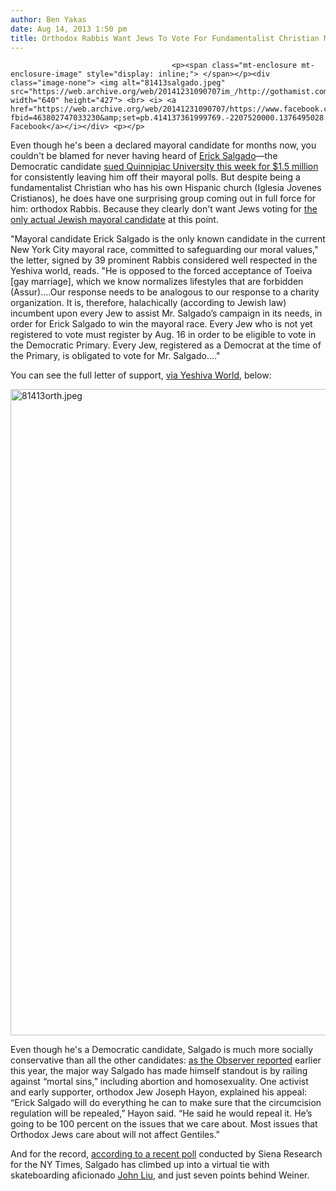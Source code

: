 ```yaml
---
author: Ben Yakas
date: Aug 14, 2013 1:50 pm
title: Orthodox Rabbis Want Jews To Vote For Fundamentalist Christian Mayor
---
```


	
										<p><span class="mt-enclosure mt-enclosure-image" style="display: inline;"> </span></p><div class="image-none"> <img alt="81413salgado.jpeg" src="https://web.archive.org/web/20141231090707im_/http://gothamist.com/attachments/byakas/81413salgado.jpeg" width="640" height="427"> <br> <i> <a href="https://web.archive.org/web/20141231090707/https://www.facebook.com/photo.php?fbid=463802747033230&amp;set=pb.414137361999769.-2207520000.1376495028.&amp;type=3&amp;theater">via Facebook</a></i></div> <p></p>

<p>Even though he&apos;s been a declared mayoral candidate for months now, you couldn&apos;t be blamed for never having heard of <a href="https://web.archive.org/web/20141231090707/http://www.salgadonyc.com/">Erick Salgado</a>&#x2014;the Democratic candidate <a href="https://web.archive.org/web/20141231090707/http://politicker.com/2013/08/erick-salgado-sues-pollster-for-1-5-million-for-excluding-his-name/">sued Quinnipiac University this week for $1.5 million</a> for consistently leaving him off their mayoral polls. But despite being a fundamentalist Christian who has his own Hispanic church (Iglesia Jovenes Cristianos), he does have one surprising group coming out in full force for him: orthodox Rabbis. Because they clearly don&apos;t want Jews voting for <a href="https://web.archive.org/web/20141231090707/http://gothamist.com/tags/anthonyweiner">the only actual Jewish mayoral candidate</a> at this point. </p>

<p>&quot;Mayoral candidate Erick Salgado is the only known candidate in the current New York City mayoral race, committed to safeguarding our moral values,&quot; the letter, signed by 39 prominent Rabbis considered well respected in the Yeshiva world, reads. &quot;He is opposed to the forced acceptance of Toeiva [gay marriage], which we know normalizes lifestyles that are forbidden (Assur).&#x2026;Our response needs to be analogous to our response to a charity organization. It is, therefore, halachically (according to Jewish law) incumbent upon every Jew to assist Mr. Salgado&#x2019;s campaign in its needs, in order for Erick Salgado to win the mayoral race. Every Jew who is not yet registered to vote must register by Aug. 16 in order to be eligible to vote in the Democratic Primary. Every Jew, registered as a Democrat at the time of the Primary, is obligated to vote for Mr. Salgado.&#x2026;&quot;</p>

<p>You can see the full letter of support, <a href="https://web.archive.org/web/20141231090707/http://www.theyeshivaworld.com/news/General+News/181249/Erick+Salgado+Wins+&apos;Halachic&apos;+Letter+of+Support+.html">via Yeshiva World</a>, below:</p>

<p><span class="mt-enclosure mt-enclosure-image" style="display: inline;"> <img alt="81413orth.jpeg" src="https://web.archive.org/web/20141231090707im_/http://gothamist.com/attachments/byakas/81413orth.jpeg" width="640" height="1034" class="image-none"> </span></p>

<p>Even though he&apos;s a Democratic candidate, Salgado is much more socially conservative  than all the other candidates: <a href="https://web.archive.org/web/20141231090707/http://politicker.com/2013/02/erick-salgados-odd-coalition/">as the Observer reported</a> earlier this year, the major way Salgado has made himself standout is by railing against &#x201C;mortal sins,&#x201D; including abortion and homosexuality. One activist and early supporter, orthodox Jew Joseph Hayon, explained his appeal: &#x201C;Erick Salgado will do everything he can to make sure that the circumcision regulation will be repealed,&#x201D; Hayon said. &#x201C;He said he would repeal it. He&#x2019;s going to be 100 percent on the issues that we care about. Most issues that Orthodox Jews care about will not affect Gentiles.&quot;</p>

<p>And for the record, <a href="https://web.archive.org/web/20141231090707/http://nycelects.com/2013/08/11/salgado-celebrates-tie-with-john-liu-in-latest-nyt-poll/">according to a recent poll</a> conducted by Siena Research for the NY Times, Salgado has climbed up into a virtual tie with skateboarding aficionado <a href="https://web.archive.org/web/20141231090707/http://gothamist.com/tags/johnliu">John Liu</a>, and just seven points behind Weiner.</p>					
										
									
				